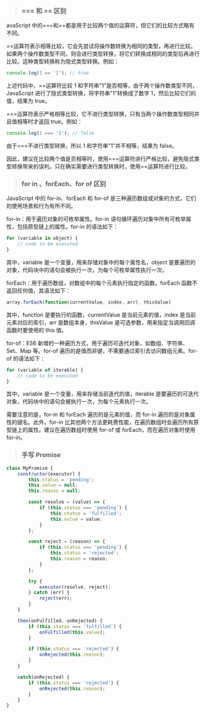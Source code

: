 > ### === 和 == 区别

avaScript 中的===和==都是用于比较两个值的运算符，但它们的比较方式略有不同。

==运算符表示相等比较，它会先尝试将操作数转换为相同的类型，再进行比较。如果两个操作数类型不同，则会进行类型转换，将它们转换成相同的类型后再进行比较。这种类型转换称为隐式类型转换。例如：

```javascript
console.log(1 == '1'); // true
```

上述代码中，==运算符比较 1 和字符串"1"是否相等，由于两个操作数类型不同，JavaScript 进行了隐式类型转换，将字符串"1"转换成了数字 1，然后比较它们的值，结果为 true。

===运算符表示严格相等比较，它不进行类型转换，只有当两个操作数类型相同并且值相等时才返回 true。例如：

```javascript
console.log(1 === '1'); // false
```

由于===不进行类型转换，所以 1 和字符串"1"并不相等，结果为 false。

因此，建议在比较两个值是否相等时，使用===运算符进行严格比较，避免隐式类型转换带来的误判。只在确实需要进行类型转换时，使用==运算符进行比较。

> ### for in 、forEach、for of 区别

JavaScript 中的 for-in、forEach 和 for-of 是三种遍历数组或对象的方式，它们的使用场景和行为有所不同。

for-in：用于遍历对象的可枚举属性。for-in 语句循环遍历对象中所有可枚举属性，包括原型链上的属性。for-in 的语法如下：

```javascript
for (variable in object) {
    // code to be executed
}
```

其中，variable 是一个变量，用来存储对象中的每个属性名，object 是要遍历的对象，代码块中的语句会被执行一次，为每个可枚举属性执行一次。

forEach：用于遍历数组，对数组中的每个元素执行指定的函数。forEach 函数不返回任何值，其语法如下：

```javascript
array.forEach(function(currentValue, index, arr), thisValue)
```

其中，function 是要执行的函数，currentValue 是当前元素的值，index 是当前元素对应的索引，arr 是数组本身，thisValue 是可选参数，用来指定当调用回调函数时要使用的 this 值。

for-of：ES6 新增的一种遍历方式，用于遍历可迭代对象，如数组、字符串、Set、Map 等。for-of 遍历的是值而非键，不需要通过索引去访问数组元素。for-of 的语法如下：

```javascript
for (variable of iterable) {
    // code to be executed
}
```

其中，variable 是一个变量，用来存储当前迭代的值，iterable 是要遍历的可迭代对象，代码块中的语句会被执行一次，为每个元素执行一次。

需要注意的是，for-in 和 forEach 遍历的是元素的值，而 for-in 遍历的是对象属性的键名。此外，for-in 比其他两个方法更耗费性能，在遍历数组时会遍历所有原型链上的属性。建议在遍历数组时使用 for-of 或 forEach，而在遍历对象时使用 for-in。

> ### 手写 Promise

```js
class MyPromise {
    constructor(executor) {
        this.status = 'pending';
        this.value = null;
        this.reason = null;

        const resolve = (value) => {
            if (this.status === 'pending') {
                this.status = 'fulfilled';
                this.value = value;
            }
        };

        const reject = (reason) => {
            if (this.status === 'pending') {
                this.status = 'rejected';
                this.reason = reason;
            }
        };

        try {
            executor(resolve, reject);
        } catch (err) {
            reject(err);
        }
    }

    then(onFulfilled, onRejected) {
        if (this.status === 'fulfilled') {
            onFulfilled(this.value);
        }

        if (this.status === 'rejected') {
            onRejected(this.reason);
        }
    }

    catch(onRejected) {
        if (this.status === 'rejected') {
            onRejected(this.reason);
        }
    }
}
```
